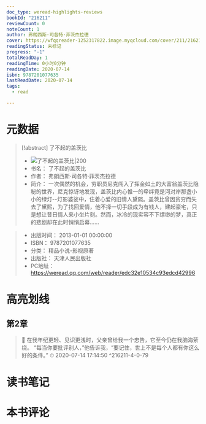 ```yaml
---
doc_type: weread-highlights-reviews
bookId: "216211"
reviewCount: 0
noteCount: 1
author: 弗朗西斯·司各特·菲茨杰拉德
cover: https://wfqqreader-1252317822.image.myqcloud.com/cover/211/216211/t7_216211.jpg
readingStatus: 未标记
progress: "-1"
totalReadDay: 1
readingTime: 0小时0分钟
readingDate: 2020-07-14
isbn: 9787201077635
lastReadDate: 2020-07-14
tags:
  - read

---
```

# 元数据
> [!abstract] 了不起的盖茨比
> - ![ 了不起的盖茨比|200](https://wfqqreader-1252317822.image.myqcloud.com/cover/211/216211/t7_216211.jpg)
> - 书名： 了不起的盖茨比
> - 作者： 弗朗西斯·司各特·菲茨杰拉德
> - 简介：     一次偶然的机会，穷职员尼克闯入了挥金如土的大富翁盖茨比隐秘的世界，尼克惊讶地发现，盖茨比内心惟一的牵绊竟是河对岸那盏小小的绿灯--灯影婆娑中，住着心爱的旧情人黛熙。盖茨比曾因贫穷而失去了黛熙，为了找回爱情，他不择一切手段成为有钱人，建起豪宅，只是想让昔日情人来小坐片刻。然而，冰冷的现实容不下缥缈的梦，真正的悲剧却在此时悄悄启幕……

> - 出版时间： 2013-01-01 00:00:00
> - ISBN： 9787201077635
> - 分类： 精品小说-影视原著
> - 出版社： 天津人民出版社
> - PC地址：https://weread.qq.com/web/reader/edc32e10534c93edcd42996

# 高亮划线

## 第2章

> 📌 在我年纪更轻、见识更浅时，父亲曾给我一个忠告，它至今仍在我脑海萦绕。    “每当你要批评别人，”他告诉我，“要记住，世上不是每个人都有你这么好的条件。” 
> ⏱ 2020-07-14 17:14:50 ^216211-4-0-79

# 读书笔记

# 本书评论

